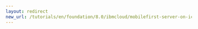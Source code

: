 ```yaml
---
layout: redirect
new_url: /tutorials/en/foundation/8.0/ibmcloud/mobilefirst-server-on-icp/mobilefirst-server-on-icp-using-oracle/
---
```

